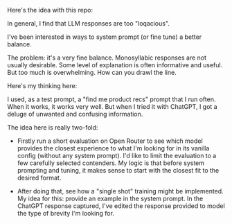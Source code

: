Here's the idea with this repo:

In general, I find that LLM responses are too "loqacious".

I've been interested in ways to system prompt (or fine tune) a better balance.

The problem: it's a very fine balance. Monosyllabic responses are not usually desirable. Some level of explanation is often informative and useful. But too much is overwhelming. How can you drawl the line.

Here's my thinking here:

I used, as a test prompt, a "find me product recs" prompt that I run often. When it works, it works very well. But when I tried it with ChatGPT, I got a deluge of unwanted and confusing information.

The idea here is really two-fold:

- Firstly run a short evaluation on Open Router to see which model provides the closest experience to what I'm looking for in its vanilla config (without any system prompt). I'd like to limit the evaluation to a few carefully selected contenders. My logic is that before system prompting and tuning, it makes sense to start with the closest fit to the desired format. 

- After doing that, see how a "single shot" training might be implemented. My idea for this: provide an example in the system prompt. In the ChatGPT response captured, I've edited the response provided to model the type of brevity I'm looking for. 